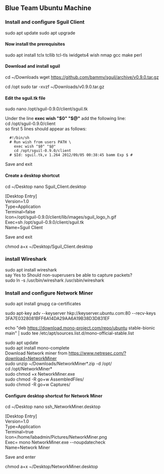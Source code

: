## Blue Team Ubuntu Machine ##
### Install and configure Sguil Client ###

sudo apt update
sudo apt upgrade  

#### Now install the prerequisites ####

sudo apt install tclx tcllib tcl-tls iwidgets4 wish nmap gcc make perl  

#### Download and install sguil ####
cd ~/Downloads
wget https://github.com/bammv/sguil/archive/v0.9.0.tar.gz

cd /opt
sudo tar -xvzf ~/Downloads/v0.9.0.tar.gz  

#### Edit the sguil.tk file ####
sudo nano /opt/sguil-0.9.0/client/sguil.tk

Under the line  **exec wish "$0" "$@"** add the following line:    
cd /opt/sguil-0.9.0/client  
so first 5 lines should appear as follows:  

      #!/bin/sh  
      # Run wish from users PATH \
        exec wish "$0" "$@"
        cd /opt/sguil-0.9.0/client
      # $Id: sguil.tk,v 1.264 2012/09/05 00:38:45 bamm Exp $ #
Save and exit

 #### Create a desktop shortcut ####
cd ~/Desktop
nano Sguil_Client.desktop

[Desktop Entry]  
Version=1.0  
Type=Application  
Terminal=false  
Icon=/opt/sguil-0.9.0/client/lib/images/sguil_logo_h.gif  
Exec=sh /opt/sguil-0.9.0/client/sguil.tk  
Name=Sguil Client    

Save and exit

chmod a+x ~/Desktop/Sguil_Client.desktop



 ### install Wireshark ###

sudo apt install wireshark  
say Yes to Should non-superusers be able to capture packets?  
sudo ln -s /usr/bin/wireshark /usr/sbin/wireshark  


### Install and configure Network Miner ###
sudo apt install gnupg ca-certificates

sudo apt-key adv --keyserver hkp://keyserver.ubuntu.com:80 --recv-keys 3FA7E0328081BFF6A14DA29AA6A19B38D3D831EF

echo "deb https://download.mono-project.com/repo/ubuntu stable-bionic main" | sudo tee /etc/apt/sources.list.d/mono-official-stable.list

sudo apt update  
sudo apt install mono-complete  
Download Network miner from https://www.netresec.com/?download=NetworkMiner  
sudo unzip ~/Downloads/NetworkMiner*.zip -d /opt/  
cd /opt/NetworkMiner*  
sudo chmod +x NetworkMiner.exe  
sudo chmod -R go+w AssembledFiles/  
sudo chmod -R go+w Captures/  

 #### Configure desktop shortcut for Network Miner ####

cd ~/Desktop
nano ssh_NetworkMiner.desktop

[Desktop Entry]  
Version=1.0  
Type=Application  
Terminal=true  
Icon=/home/labadmin/Pictures/NetworkMiner.png  
Exec= mono NetworkMiner.exe --noupdatecheck  
Name=Network Miner  

Save and enter

chmod a+x ~/Desktop/NetworkMiner.desktop
